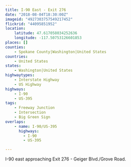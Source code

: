 ```yaml
---
title: I-90 East - Exit 276
date: "2018-08-04T18:30:00Z"
imageid: "4927303757549217452"
flickrid: "44095851952"
location:
    latitude: 47.617058034252636
    longitude: -117.50753126601853
places: []
counties:
    - Spokane County|Washington|United States
countries:
    - United States
states:
    - Washington|United States
highwaytypes:
    - Interstate Highway
    - US Highway
highways:
    - I-90
    - US-395
tags:
    - Freeway Junction
    - Intersection
    - Big Green Sign
overlaps:
    - name: I-90/US-395
      highways:
        - I-90
        - US-395

---
```

I-90 east approaching Exit 276 - Geiger Blvd./Grove Road.